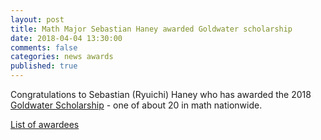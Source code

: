 ```yaml
---
layout: post
title: Math Major Sebastian Haney awarded Goldwater scholarship
date: 2018-04-04 13:30:00
comments: false
categories: news awards
published: true
---
```


Congratulations to Sebastian (Ryuichi) Haney who has awarded the 2018 [Goldwater Scholarship](https://goldwater.scholarsapply.org) - one of about 20 in math nationwide.

[List of awardees](https://goldwater.scholarsapply.org/2018-scholars-by-institution-state/)
